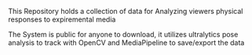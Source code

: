 This Repository holds a collection of data for Analyzing viewers physical responses to expiremental media

The System is public for anyone to download, it utilizes ultralytics pose analysis to track with OpenCV and MediaPipeline to save/export the data
